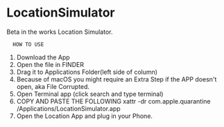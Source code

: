 # LocationSimulator
Beta in the works Location Simulator.

      HOW TO USE
1. Download the App
2. Open the file in FINDER
3. Drag it to Applications Folder(left side of column)
4. Because of macOS you might require an Extra Step if the APP doesn't open, aka File Corrupted.
5. Open Terminal app (click search and type terminal)
6. COPY AND PASTE THE FOLLOWING
   xattr -dr com.apple.quarantine /Applications/LocationSimulator.app
7. Open the Location App and plug in your Phone.
